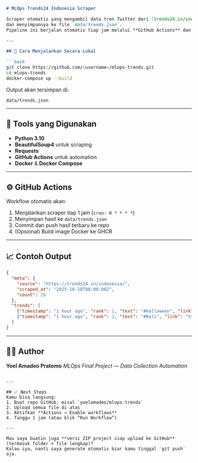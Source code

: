 ````markdown
# MLOps Trends24 Indonesia Scraper

Scraper otomatis yang mengambil data tren Twitter dari [trends24.in/indonesia](https://trends24.in/indonesia/)
dan menyimpannya ke file `data/trends.json`.  
Pipeline ini berjalan otomatis tiap jam melalui **GitHub Actions** dan juga dapat dijalankan melalui **Docker**.

---

## 🚀 Cara Menjalankan Secara Lokal

```bash
git clone https://github.com/<username>/mlops-trends.git
cd mlops-trends
docker-compose up --build
````

Output akan tersimpan di:

```
data/trends.json
```

---

## 🧰 Tools yang Digunakan

* **Python 3.10**
* **BeautifulSoup4** untuk scraping
* **Requests**
* **GitHub Actions** untuk automation
* **Docker** & **Docker Compose**

---

## ⚙️ GitHub Actions

Workflow otomatis akan:

1. Menjalankan scraper tiap 1 jam (`cron: 0 * * * *`)
2. Menyimpan hasil ke `data/trends.json`
3. Commit dan push hasil terbaru ke repo
4. (Opsional) Build image Docker ke GHCR

---

## 📈 Contoh Output

```json
{
  "meta": {
    "source": "https://trends24.in/indonesia/",
    "scraped_at": "2025-10-28T08:00:00Z",
    "count": 20
  },
  "trends": [
    {"timestamp": "1 hour ago", "rank": 1, "text": "#Halloween", "link": "https://twitter.com/hashtag/Halloween"},
    {"timestamp": "1 hour ago", "rank": 2, "text": "#Bali", "link": "https://twitter.com/hashtag/Bali"}
  ]
}
```

---

## 👨‍💻 Author

**Yoel Amadeo Pratomo**
*MLOps Final Project — Data Collection Automation*

```

---

## ✅ Next Steps
Kamu bisa langsung:
1. Buat repo GitHub, misal `yoelamadeo/mlops-trends`
2. Upload semua file di atas
3. Aktifkan **Actions → Enable workflows**
4. Tunggu 1 jam (atau klik “Run Workflow”)

---

Mau saya buatin juga **versi ZIP project siap upload ke GitHub** (termasuk folder + file lengkap)?  
Kalau iya, nanti saya generate otomatis biar kamu tinggal `git push` aja.
```
